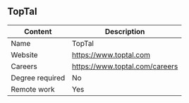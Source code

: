 ## TopTal

Content|Description
-|-
Name | TopTal |
Website | https://www.toptal.com |
Careers | https://www.toptal.com/careers |
Degree required | No
Remote work | Yes
